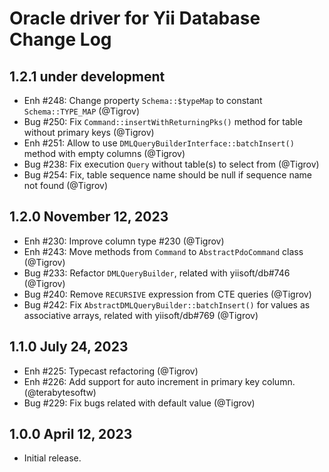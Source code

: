 # Oracle driver for Yii Database Change Log

## 1.2.1 under development

- Enh #248: Change property `Schema::$typeMap` to constant `Schema::TYPE_MAP` (@Tigrov)
- Bug #250: Fix `Command::insertWithReturningPks()` method for table without primary keys (@Tigrov)
- Enh #251: Allow to use `DMLQueryBuilderInterface::batchInsert()` method with empty columns (@Tigrov)
- Bug #238: Fix execution `Query` without table(s) to select from (@Tigrov)
- Bug #254: Fix, table sequence name should be null if sequence name not found (@Tigrov)

## 1.2.0 November 12, 2023

- Enh #230: Improve column type #230 (@Tigrov)
- Enh #243: Move methods from `Command` to `AbstractPdoCommand` class (@Tigrov)
- Bug #233: Refactor `DMLQueryBuilder`, related with yiisoft/db#746 (@Tigrov)
- Bug #240: Remove `RECURSIVE` expression from CTE queries (@Tigrov)
- Bug #242: Fix `AbstractDMLQueryBuilder::batchInsert()` for values as associative arrays, 
  related with yiisoft/db#769 (@Tigrov)

## 1.1.0 July 24, 2023

- Enh #225: Typecast refactoring (@Tigrov)
- Enh #226: Add support for auto increment in primary key column. (@terabytesoftw)
- Bug #229: Fix bugs related with default value (@Tigrov)

## 1.0.0 April 12, 2023

- Initial release.
